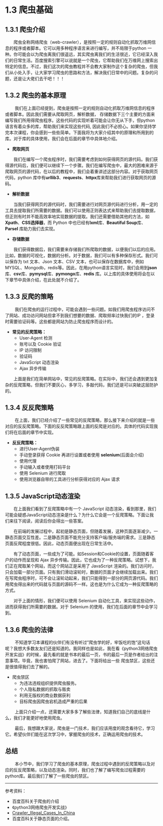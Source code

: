 # 1.3 爬虫基础

## 1.3.1 爬虫介绍

&emsp;&emsp;爬虫全称网络爬虫（web-crawler），是按照一定的规则自动化抓取万维网信息的程序或者脚本。它可以用多种程序语言来进行编写，并不局限于python
一种。你可能会以为爬虫离我们很遥远，其实爬虫离我们的生活很近，它已经深入我们的日常生活。百度搜索引擎可以说就是一个爬虫，它帮助我们在万维网上搜索出特定的信息。不过，我们这次的爬虫教程并不会教大家制作这个复杂的爬虫，但我们从小处入手，让大家学习爬虫的思路和方法，解决我们日常中的问题。复杂的问题，还是让大佬们去干吧！！！

## 1.3.2 爬虫的基本原理

&emsp;&emsp; 我们在上面已经提到，爬虫是按照一定的规则自动化抓取万维网信息的程序或者脚本。因此我们需要从爬取网页，解析数据，
存储数据下三个主要的方面来编写我们所用得爬虫程序。这些代码的实现听着可能会让你无从下手，但python语言有着众多的库，帮助我们来实现这些代码,
因此我们不必担心。如果你坚持学完本次课程，你会感到一些些简单。下面我将为大家介绍其中的原理和所用到的库。对于库的具体使用，我们会在后面的章节中具体地介绍。

- **爬取网页**

&emsp;&emsp;我们在编写一个爬虫程序时，我们需要考虑到如何获得网页的源代码。我们获得源代码后，我们便可以继续下一个步骤。我们在编写爬虫中，最大的困难来源于爬取网页的源代码，在以后的教程中，我们会着重讲述这部分内容。对于获取网页代码，python 库中有**urllib3**、**requests**、**httpx**库来帮助我们进行获取网页的源码。

- **解析数据**

&emsp;&emsp;当我们获得网页的源代码时，我们需要进行对网页源代码进行分析，用一定的工具去提取我们所需要的数据。我们可以使用正则表达式来帮助我们去提取数据，但正则有时并不能高效率地实现数据的提取。我们还需要借助其他的方法，如**Xpath**、**CSS选择器**，而 Python 中也已经有**lxml**库、**Beautiful Soup**库、**Parsel**
库助力我们去实现。

- **存储数据**

&emsp;&emsp;我们获得数据后，我们需要来存储我们所爬取的数据，以便我们以后的应用。比如，数据的可视化，数据的分析。对于数据，我们可以有多种保存形式。我们可以保存为 txt 文本、Json 文本、CSV 文本，也可以保存在数据库中，例如MYSQL、Mongodb，redis等。因此，在用python语言实现时，我们会用到**json**库、**csv**库、**pymysql**库、**pymongo**库、**redis**
库。以上库的具体使用将会在以下章节中具体介绍，在此处就不介绍了。

## 1.3.3 反爬的策略

&emsp;&emsp; 我们在爬虫的运行过程中，可能会遇到一些问题。如我们用爬虫程序访问不了网站、成功访问网站但拿不到我们想要的数据、爬取频率过快我们的IP
，登录时需要验证码等。这些都是网站为防止爬虫程序而设计的。

- **常见的反爬策略：**
    - User-Agent 检测
    - 账号以及 Cookie 验证
    - IP 访问限制
    - 验证码
    - JavaScript 动态渲染
    - Ajax 异步传输

&emsp;&emsp;上面是我们在简单网站中，常见的反爬策略。在实际中，我们还会遇到更加复杂的反爬策略，但我们不要灰心，多学习，多敲代码，我们还是可以突破这层防护的。

## 1.3.4 反反爬策略

&emsp;&emsp;
在上面，我们已经介绍了一些常见的反爬策略，那么接下来介绍的就是一些对应的反反爬策略。下面的反反爬策略跟上面的反爬是对应的。具体的代码实现我们将在后面的章节中实现。

- **反反爬策略：**
    - 进行User-Agent伪装
    - 手动登录获得 Cookie 再进行设置或者使用 **selenium**(后面会介绍)
    - 使用代理
    - 手动输入或者使用打码平台
    - 使用 Selenium 进行爬取
    - 使用浏览器自带的工具进行分析获得对应的 Ajax 请求

## 1.3.5 JavaScript动态渲染

&emsp;&emsp;在上面我们看到了反爬策略中有一个 JavaScript 动态渲染，看到那里，我们可能会疑惑JavaScript动态渲染是什么？为什么它会是一个反爬策略。下面让我们来往下阅读，阅读后你会得出一些答案。

&emsp;&emsp;在前端的发展过程中，起初是静态页面，但随着发展，这种页面逐渐减少。一静态页面交互性差。二是静态页面不能充分支持客户端/服务端的需求。三是静态页面反爬程度很低。因此，动态页面便出现在日常生活中。

&emsp;&emsp;有了动态页面，一些成为了可能。如Session和Cookie的设置，页面随着客户的动作而呈现和 Ajax 异步传输。因此，它也成为了一种反爬策略。试想下，我们正在爬取某个网站，而这个网站正是采用了 JavaScript 渲染的。我们访问时，只会加载一部分页面。只有我们滑动滚轮时，数据的页面才会继续加载出来。我们在写爬虫程序时，可不会让滚轮动起来，我们只能得到一部分的网页源代码。我们用爬虫得出来的代码就与页面的源码不一样。这也是为什么它成为一种反爬策略的方式。

&emsp;&emsp;对于上面的情形，我们便可以使用 Selenium 自动化工具，来实现这些动作，进而获得我们所需要的数据。对于 Selenium 的使用，我们在后面的章节中会学习到。

## 1.3.6 爬虫的法律

&emsp;&emsp;
不知道学习本课程的伙伴们有没有听过”爬虫学的好，牢饭吃的饱“这句话呢？我想大多数友友们还是知道的。我同样也是如此，我在看《python3网络爬虫开发实战》的时候，最先看的就是书本的最后一页，书的最后一页是作者给出的注意事项。毕竟，我也害怕爬了网站，进去了。下面将给出一些
爬虫禁区，这些还是很值得我们去了解的。

- 爬虫禁区
    - 为违法违规组织提供爬虫服务。
    - 个人隐私数据的抓取与贩卖
    - 利用无版权的商业数据获利
    - 目标爬虫因爬虫宕机造成严重的后果

&emsp;&emsp; 上面只介绍一点，还需要大家多多了解些法律，知道我们自己的底线是什么，我们才能更好地使用爬虫。

&emsp;&emsp; 最后，我想跟大家说，爬虫是一门技术，我们应该用度的观念看待它，学习它。希望伙伴们能在这次学习中，掌握爬虫的技术，正确运用爬虫的技术。

## 总结

&emsp;&emsp; 本小节中，我们学习了爬虫的基本原理，爬虫过程中遇到的反爬策略以及对应的反反爬策略，以及动态渲染。同时，我们也了解了编写爬虫过程需要的python库。最后我们了解了一些爬虫的禁区。

------
参考资料：

- 百度百科关于爬虫的介绍
- 《python3网络爬虫开发实战》
- [Crawler_Illegal_Cases_In_China](https://github.com/HiddenStrawberry/Crawler_Illegal_Cases_In_China)
- 百度百科关于静态页面的介绍。




